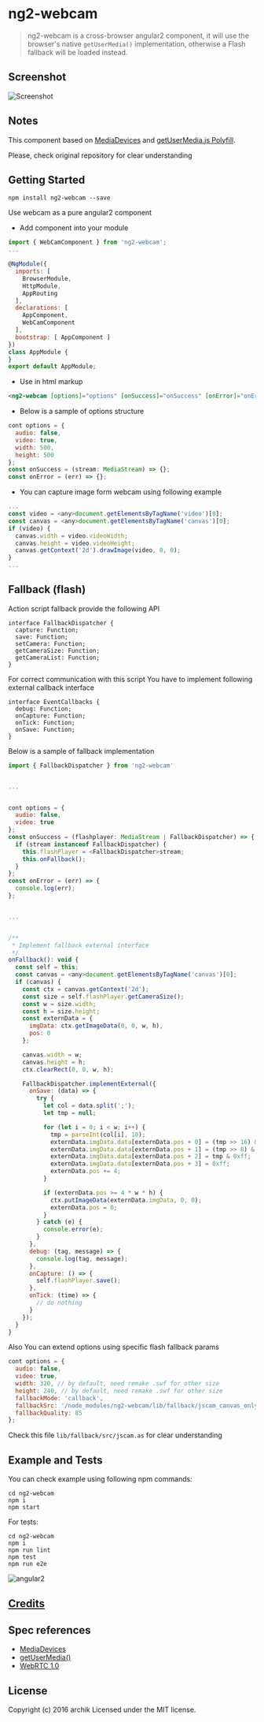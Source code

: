 # ng2-webcam

> ng2-webcam is a cross-browser angular2 component, it will use the browser's native `getUserMedia()` implementation, otherwise a Flash fallback will be loaded instead.

## Screenshot

![Screenshot](https://bytebucket.org/archik/ng2-webcam/raw/0ccfb605f860ba5401b3afe902be251fcf0dd7ab/media/screen.png)

## Notes

This component based on [MediaDevices](https://developer.mozilla.org/en-US/docs/Web/API/MediaDevices)  and [getUserMedia.js Polyfill](https://github.com/addyosmani/getUserMedia.js).

Please, check original repository for clear understanding


## Getting Started

```
npm install ng2-webcam --save
```

Use webcam as a pure angular2 component

+ Add component into your module
```javascript
import { WebCamComponent } from 'ng2-webcam';
...

@NgModule({
  imports: [
    BrowserModule,
    HttpModule,
    AppRouting
  ],
  declarations: [
    AppComponent,
    WebCamComponent
  ],
  bootstrap: [ AppComponent ]
})
class AppModule {
}
export default AppModule;
```
+ Use in html markup
```html
<ng2-webcam [options]="options" [onSuccess]="onSuccess" [onError]="onError"></ng2-webcam>
```

+ Below is a sample of options structure

```javascript
cont options = {
  audio: false,
  video: true,
  width: 500,
  height: 500
};
const onSuccess = (stream: MediaStream) => {};
const onError = (err) => {};
```

+ You can capture image form webcam using following example
```javascript
...
const video = <any>document.getElementsByTagName('video')[0];
const canvas = <any>document.getElementsByTagName('canvas')[0];
if (video) {
  canvas.width = video.videoWidth;
  canvas.height = video.videoHeight;
  canvas.getContext('2d').drawImage(video, 0, 0);
}
...
```

## Fallback (flash)

Action script fallback provide the following API

```
interface FallbackDispatcher {
  capture: Function;
  save: Function;
  setCamera: Function;
  getCameraSize: Function;
  getCameraList: Function;
}
```

For correct communication with this script You have to implement following external callback interface

```
interface EventCallbacks {
  debug: Function;
  onCapture: Function;
  onTick: Function;
  onSave: Function;
}
```

Below is a sample of fallback implementation

```javascript
import { FallbackDispatcher } from 'ng2-webcam'


...


cont options = {
  audio: false,
  video: true
};
const onSuccess = (flashplayer: MediaStream | FallbackDispatcher) => {
  if (stream instanceof FallbackDispatcher) {
    this.flashPlayer = <FallbackDispatcher>stream;
    this.onFallback();
  }
};
const onError = (err) => {
  console.log(err);
};


...


/**
 * Implement fallback external interface
 */
onFallback(): void {
  const self = this;
  const canvas = <any>document.getElementsByTagName('canvas')[0];
  if (canvas) {
    const ctx = canvas.getContext('2d');
    const size = self.flashPlayer.getCameraSize();
    const w = size.width;
    const h = size.height;
    const externData = {
      imgData: ctx.getImageData(0, 0, w, h),
      pos: 0
    };

    canvas.width = w;
    canvas.height = h;
    ctx.clearRect(0, 0, w, h);

    FallbackDispatcher.implementExternal({
      onSave: (data) => {
        try {
          let col = data.split(';');
          let tmp = null;

          for (let i = 0; i < w; i++) {
            tmp = parseInt(col[i], 10);
            externData.imgData.data[externData.pos + 0] = (tmp >> 16) & 0xff;
            externData.imgData.data[externData.pos + 1] = (tmp >> 8) & 0xff;
            externData.imgData.data[externData.pos + 2] = tmp & 0xff;
            externData.imgData.data[externData.pos + 3] = 0xff;
            externData.pos += 4;
          }

          if (externData.pos >= 4 * w * h) {
            ctx.putImageData(externData.imgData, 0, 0);
            externData.pos = 0;
          }
        } catch (e) {
          console.error(e);
        }
      },
      debug: (tag, message) => {
        console.log(tag, message);
      },
      onCapture: () => {
        self.flashPlayer.save();
      },
      onTick: (time) => {
        // do nothing
      }
    });
  }
}
```

Also You can extend options using specific flash fallback params

```javascript
cont options = {
  audio: false,
  video: true,
  width: 320, // by default, need remake .swf for other size
  height: 240, // by default, need remake .swf for other size
  fallbackMode: 'callback',
  fallbackSrc: '/node_modules/ng2-webcam/lib/fallback/jscam_canvas_only.swf', // you can put your fallback swf
  fallbackQuality: 85
};
```

Check this file `lib/fallback/src/jscam.as` for clear understanding

## Example and Tests

You can check example using following npm commands:
```
cd ng2-webcam
npm i
npm start
```

For tests:
```
cd ng2-webcam
npm i
npm run lint
npm test
npm run e2e

```

![angular2](https://bytebucket.org/archik/ng2-webcam/raw/fa43c0a740dc806ed53022b9fc440aba169ab6e1/media/tech.png)

## [Credits](https://github.com/addyosmani/getUserMedia.js#credits)

## Spec references
* [MediaDevices](https://developer.mozilla.org/en-US/docs/Web/API/MediaDevices)
* [getUserMedia()](https://w3c.github.io/mediacapture-main/getusermedia.html)
* [WebRTC 1.0](http://w3c.github.io/webrtc-pc/)

## License
Copyright (c) 2016 archik
Licensed under the MIT license.
